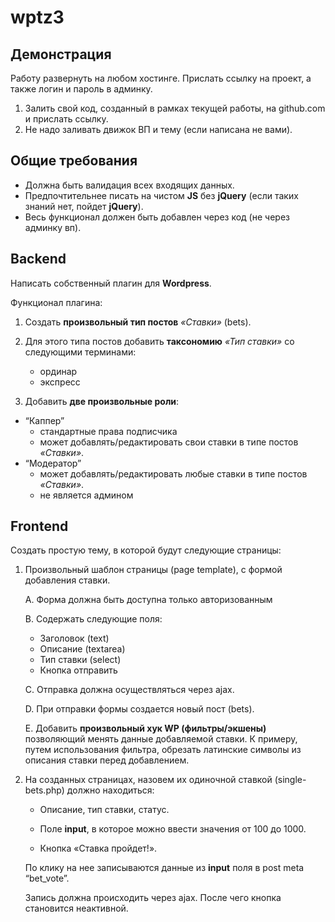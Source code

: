 # wptz3

## Демонстрация
Работу развернуть на любом хостинге. Прислать ссылку на проект, а также логин и пароль в админку.
1. Залить свой код, созданный в рамках текущей работы, на github.com и прислать ссылку. 
2. Не надо заливать движок ВП и тему (если написана не вами).

## Общие требования
* Должна быть валидация всех входящих данных.
* Предпочтительнее писать на чистом **JS** без **jQuery** (если таких знаний нет, пойдет **jQuery**).
* Весь функционал должен быть добавлен через код (не через админку вп).

## Backend
Написать собственный плагин для **Wordpress**. 

Функционал плагина: 
1. Создать **произвольный тип постов** _«Ставки»_ (bets).

2. Для этого типа постов добавить **таксономию** _«Тип ставки»_ со следующими терминами:
    * ординар
    * экспресс

3. Добавить **две произвольные роли**: 
* “Каппер”
    * стандартные права подписчика
    * может добавлять/редактировать свои ставки в типе постов _«Ставки»_.
* “Модератор”
    * может добавлять/редактировать любые ставки в типе постов _«Ставки»_.
    * не является админом


## Frontend

Создать простую тему, в которой будут следующие страницы:

1. Произвольный шаблон страницы (page template), с формой добавления ставки. 

    A. Форма должна быть доступна только авторизованным

    B. Содержать следующие поля:
    * Заголовок (text)
    * Описание (textarea)
    * Тип ставки (select)
    * Кнопка отправить

    C. Отправка должна осуществляться через ajax. 

    D. При отправки формы создается новый пост (bets).

    E. Добавить **произвольный хук WP (фильтры/экшены)** позволяющий менять данные добавляемой ставки. К примеру, путем использования фильтра, обрезать латинские символы из описания ставки перед добавлением.


2. На созданных страницах, назовем их одиночной ставкой (single-bets.php) должно находиться:

    * Описание, тип ставки, статус. 

    * Поле **input**, в которое можно ввести значения от 100 до 1000.  

    * Кнопка «Ставка пройдет!».  

    По клику на нее записываются данные из **input** поля в post meta “bet_vote”.

    Запись должна происходить через ajax. После чего кнопка становится неактивной.